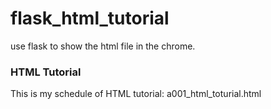 # flask_html_tutorial
use flask to show the html file in the chrome.

### HTML Tutorial 

This is my schedule of HTML tutorial: a001_html_toturial.html
